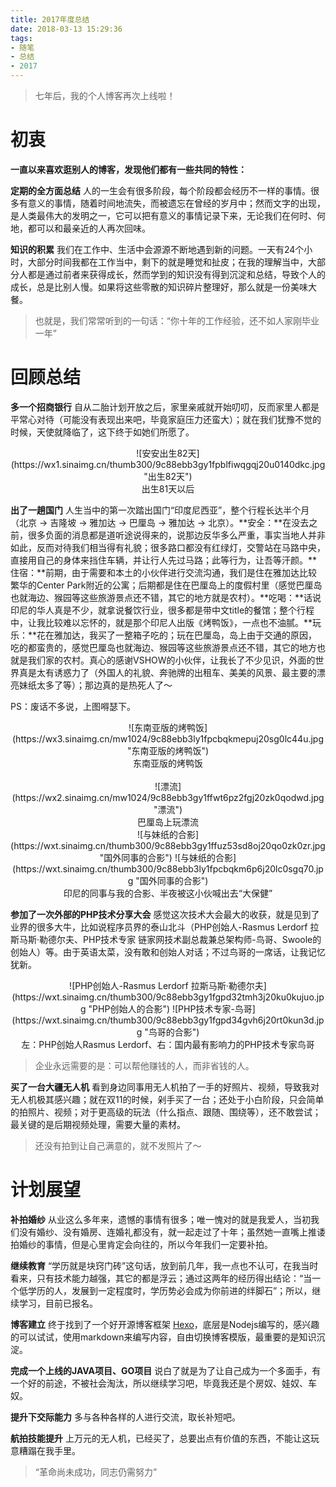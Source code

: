 ```yaml
---
title: 2017年度总结
date: 2018-03-13 15:29:36
tags:
- 随笔
- 总结
- 2017
---
```

> 七年后，我的个人博客再次上线啦！

# 初衷

__一直以来喜欢逛别人的博客，发现他们都有一些共同的特性：__

**定期的全方面总结** 人的一生会有很多阶段，每个阶段都会经历不一样的事情。很多有意义的事情，随着时间地流失，而被遗忘在曾经的岁月中；然而文字的出现，是人类最伟大的发明之一，它可以把有意义的事情记录下来，无论我们在何时、何地，都可以和最亲近的人再次回味。

**知识的积累** 我们在工作中、生活中会源源不断地遇到新的问题。一天有24个小时，大部分时间我都在工作当中，剩下的就是睡觉和扯皮；在我的理解当中，大部分人都是通过前者来获得成长，然而学到的知识没有得到沉淀和总结，导致个人的成长，总是比别人慢。如果将这些零散的知识碎片整理好，那么就是一份美味大餐。

>也就是，我们常常听到的一句话：“你十年的工作经验，还不如人家刚毕业一年”

<!-- more -->

# 回顾总结

**多一个招商银行** 自从二胎计划开放之后，家里亲戚就开始叨叨，反而家里人都是平常心对待（可能没有表现出来吧，毕竟家庭压力还蛮大）；就在我们犹豫不觉的时候，天使就降临了，这下终于如她们所愿了。

<center>![安安出生82天](https://wx1.sinaimg.cn/thumb300/9c88ebb3gy1fpblfiwqgqj20u0140dkc.jpg  "出生82天")</center>
<center>出生81天以后</center>

**出了一趟国门** 人生当中的第一次踏出国门“印度尼西亚”，整个行程长达半个月（北京 -> 吉隆坡 -> 雅加达 -> 巴厘岛 -> 雅加达 -> 北京）。**安全：**在没去之前，很多负面的消息都是道听途说得来的，说那边反华多么严重，事实当地人并非如此，反而对待我们相当得有礼貌；很多路口都没有红绿灯，交警站在马路中央，直接用自己的身体来挡住车辆，并让行人先过马路；此等行为，让吾等汗颜。**住宿：**前期，由于需要和本土的小伙伴进行交流沟通，我们是住在雅加达比较繁华的Center Park附近的公寓；后期都是住在巴厘岛上的度假村里（感觉巴厘岛也就海边、猴园等这些旅游景点还不错，其它的地方就是农村）。**吃喝：**话说印尼的华人真是不少，就拿说餐饮行业，很多都是带中文title的餐馆；整个行程中，让我比较难以忘怀的，就是那个印尼人出版《烤鸭饭》，一点也不油腻。**玩乐：**花在雅加达，我买了一整箱子吃的；玩在巴厘岛，岛上由于交通的原因，吃的都蛮贵的，感觉巴厘岛也就海边、猴园等这些旅游景点还不错，其它的地方也就是我们家的农村。真心的感谢VSHOW的小伙伴，让我长了不少见识，外面的世界真是太有诱惑力了（外国人的礼貌、奔驰牌的出租车、美美的风景、最主要的漂亮妹纸太多了等）；那边真的是热死人了～

PS：废话不多说，上图嘚瑟下。

<center>![东南亚版的烤鸭饭](https://wx3.sinaimg.cn/mw1024/9c88ebb3ly1fpcbqkmepuj20sg0lc44u.jpg "东南亚版的烤鸭饭")</center>
<center>东南亚版的烤鸭饭</center>
<br>
<center>![漂流](https://wx2.sinaimg.cn/mw1024/9c88ebb3gy1ffwt6pz2fgj20zk0qodwd.jpg "漂流")</center>
<center>巴厘岛上玩漂流</center>


<center>![与妹纸的合影](https://wxt.sinaimg.cn/thumb300/9c88ebb3gy1ffuz53sd8oj20qo0zk0zr.jpg "国外同事的合影")  ![与妹纸的合影](https://wxt.sinaimg.cn/thumb300/9c88ebb3ly1fpcbqkm6p6j20lc0sgq70.jpg "国外同事的合影")</center>
<center>印尼的同事与我的合影、半夜被这小伙喊出去“大保健”</center>

**参加了一次外部的PHP技术分享大会** 感觉这次技术大会最大的收获，就是见到了业界的很多大牛，比如说程序员界的泰山北斗（PHP创始人-Rasmus Lerdorf 拉斯马斯·勒德尔夫、PHP技术专家 链家网技术副总裁兼总架构师-鸟哥、Swoole的创始人）等。由于英语太菜，没有敢和创始人对话；不过鸟哥的一席话，让我记忆犹新。

<center>![PHP创始人-Rasmus Lerdorf 拉斯马斯·勒德尔夫](https://wxt.sinaimg.cn/thumb300/9c88ebb3gy1fgpd32tmh3j20ku0kujuo.jpg "PHP创始人的合影") ![PHP技术专家-鸟哥](https://wxt.sinaimg.cn/thumb300/9c88ebb3gy1fgpd34gvh6j20rt0kun3d.jpg "鸟哥的合影")</center>
<center>左：PHP创始人Rasmus Lerdorf、右：国内最有影响力的PHP技术专家鸟哥</center>

>企业永远需要的是：可以帮他赚钱的人，而非省钱的人。

**买了一台大疆无人机** 看到身边同事用无人机拍了一手的好照片、视频，导致我对无人机极其感兴趣；就在双11的时候，剁手买了一台；还处于小白阶段，只会简单的拍照片、视频；对于更高级的玩法（什么指点、跟随、围绕等），还不敢尝试；最关键的是后期视频处理，需要大量的素材。

>还没有拍到让自己满意的，就不发照片了～

# 计划展望

**补拍婚纱** 从业这么多年来，遗憾的事情有很多；唯一愧对的就是我爱人，当初我们没有婚纱、没有婚房、连婚礼都没有，就一起走过了十年；虽然她一直嘴上推诿拍婚纱的事情，但是心里肯定会向往的，所以今年我们一定要补拍。

**继续教育**  “学历就是块窍门砖”这句话，放到前几年，我一点也不认可，在我当时看来，只有技术能力越强，其它的都是浮云；通过这两年的经历得出结论：“当一个低学历的人，发展到一定程度时，学历势必会成为你前进的绊脚石”；所以，继续学习，目前已报名。

**博客建立** 终于找到了一个好开源博客框架 [Hexo](https://hexo.io)，底层是Nodejs编写的，感兴趣的可以试试，使用markdown来编写内容，自由切换博客模版，最重要的是知识沉淀。

**完成一个上线的JAVA项目、GO项目** 说白了就是为了让自己成为一个多面手，有一个好的前途，不被社会淘汰，所以继续学习吧，毕竟我还是个房奴、娃奴、车奴。

**提升下交际能力** 多与各种各样的人进行交流，取长补短吧。

**航拍技能提升** 上万元的无人机，已经买了，总要出点有价值的东西，不能让这玩意糟蹋在我手里。

>“革命尚未成功，同志仍需努力”


